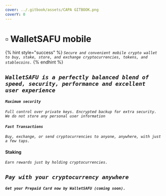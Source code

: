 ```yaml
---
cover: ../.gitbook/assets/CAPA GITBOOK.png
coverY: 0
---
```


# ▫ WalletSAFU mobile

{% hint style="success" %}
_`Secure and convenient mobile crypto wallet to buy, stake, store, and exchange cryptocurrencies, tokens, and stablecoins.`_
{% endhint %}

## _`WalletSAFU is a perfectly balanced blend of speed, security, performance and excellent user experience`_

#### _`Maximum security`_

_`Full control over private keys. Encrypted backup for extra security. We do not store any personal user information`_

#### _`Fast Transactions`_

_`Buy, exchange, or send cryptocurrencies to anyone, anywhere, with just a few taps.`_

#### Staking&#x20;

_`Earn rewards just by holding cryptocurrencies.`_

## _`Pay with your cryptocurrency anywhere`_

#### _`Get your Prepaid Card now by WalletSAFU (coming soon).`_
